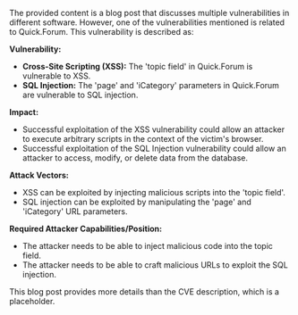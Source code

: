 The provided content is a blog post that discusses multiple vulnerabilities in different software. However, one of the vulnerabilities mentioned is related to Quick.Forum. This vulnerability is described as:

**Vulnerability:**

*   **Cross-Site Scripting (XSS):**  The 'topic field' in Quick.Forum is vulnerable to XSS.
*   **SQL Injection:** The 'page' and 'iCategory' parameters in Quick.Forum are vulnerable to SQL injection.

**Impact:**

*   Successful exploitation of the XSS vulnerability could allow an attacker to execute arbitrary scripts in the context of the victim's browser.
*   Successful exploitation of the SQL Injection vulnerability could allow an attacker to access, modify, or delete data from the database.

**Attack Vectors:**

*   XSS can be exploited by injecting malicious scripts into the 'topic field'.
*   SQL injection can be exploited by manipulating the 'page' and 'iCategory' URL parameters.

**Required Attacker Capabilities/Position:**

*   The attacker needs to be able to inject malicious code into the topic field.
*   The attacker needs to be able to craft malicious URLs to exploit the SQL injection.

This blog post provides more details than the CVE description, which is a placeholder.